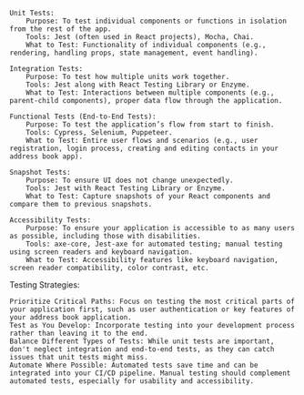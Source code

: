     Unit Tests:
        Purpose: To test individual components or functions in isolation from the rest of the app.
        Tools: Jest (often used in React projects), Mocha, Chai.
        What to Test: Functionality of individual components (e.g., rendering, handling props, state management, event handling).

    Integration Tests:
        Purpose: To test how multiple units work together.
        Tools: Jest along with React Testing Library or Enzyme.
        What to Test: Interactions between multiple components (e.g., parent-child components), proper data flow through the application.

    Functional Tests (End-to-End Tests):
        Purpose: To test the application’s flow from start to finish.
        Tools: Cypress, Selenium, Puppeteer.
        What to Test: Entire user flows and scenarios (e.g., user registration, login process, creating and editing contacts in your address book app).

    Snapshot Tests:
        Purpose: To ensure UI does not change unexpectedly.
        Tools: Jest with React Testing Library or Enzyme.
        What to Test: Capture snapshots of your React components and compare them to previous snapshots.

    Accessibility Tests:
        Purpose: To ensure your application is accessible to as many users as possible, including those with disabilities.
        Tools: axe-core, Jest-axe for automated testing; manual testing using screen readers and keyboard navigation.
        What to Test: Accessibility features like keyboard navigation, screen reader compatibility, color contrast, etc.

Testing Strategies:

    Prioritize Critical Paths: Focus on testing the most critical parts of your application first, such as user authentication or key features of your address book application.
    Test as You Develop: Incorporate testing into your development process rather than leaving it to the end.
    Balance Different Types of Tests: While unit tests are important, don't neglect integration and end-to-end tests, as they can catch issues that unit tests might miss.
    Automate Where Possible: Automated tests save time and can be integrated into your CI/CD pipeline. Manual testing should complement automated tests, especially for usability and accessibility.